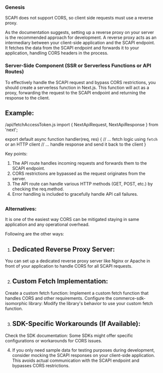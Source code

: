 ### Genesis
SCAPI does not support CORS, so client side requests must use a reverse proxy.

As the documentation suggests, setting up a reverse proxy on your server is the recommended approach for development. A reverse proxy acts as an intermediary between your client-side application and the SCAPI endpoint. It fetches the data from the SCAPI endpoint and forwards it to your application, handling CORS headers in the process.

### Server-Side Component (SSR or Serverless Functions or API Routes)
To effectively handle the SCAPI request and bypass CORS restrictions, you should create a serverless function in Next.js. This function will act as a proxy, forwarding the request to the SCAPI endpoint and returning the response to the client.

## Example:
/api/fetchAccessToken.js
import { NextApiRequest, NextApiResponse } from 'next';

export default async function handler(req, res) {
  // ... fetch logic using `fetch` or an HTTP client
  // ... handle response and send it back to the client
}

Key points:

1. The API route handles incoming requests and forwards them to the SCAPI endpoint.
2. CORS restrictions are bypassed as the request originates from the server.
3. The API route can handle various HTTP methods (GET, POST, etc.) by checking the req.method.
4. Error handling is included to gracefully handle API call failures.

## ################################################################################################

### Alternatives:
It is one of the easiest way CORS can be mitigated staying in same application and any operational overhead.

Following are the other ways:
1. ## Dedicated Reverse Proxy Server: 
You can set up a dedicated reverse proxy server like Nginx or Apache in front of your application to handle CORS for all SCAPI requests.

2. ## Custom Fetch Implementation:
Create a custom fetch function: Implement a custom fetch function that handles CORS and other requirements.
Configure the commerce-sdk-isomorphic library: Modify the library's behavior to use your custom fetch function.

3. ##  SDK-Specific Workarounds (If Available):
Check the SDK documentation: Some SDKs might offer specific configurations or workarounds for CORS issues.

4. If you only need sample data for testing purposes during development, consider mocking the SCAPI responses on your client-side application. This avoids actual communication with the SCAPI endpoint and bypasses CORS restrictions.

## ################################################################################################
